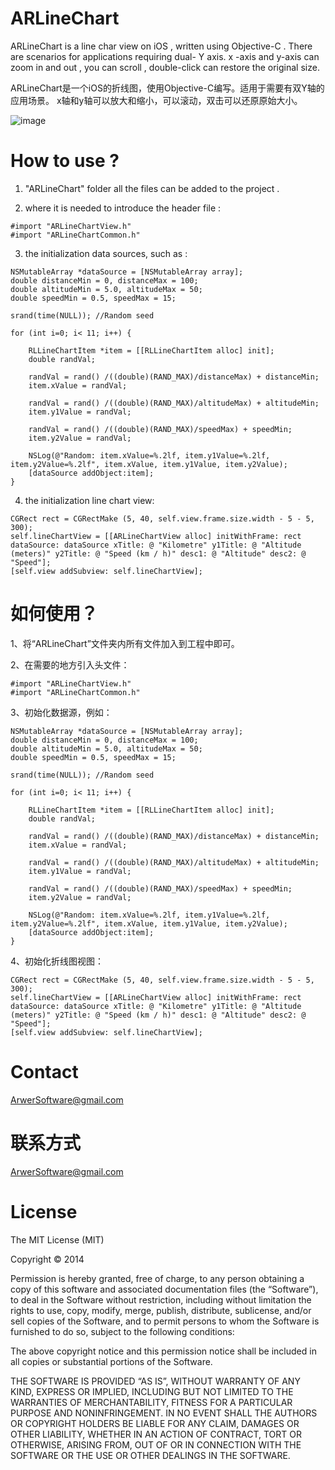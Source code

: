 ARLineChart
===========

ARLineChart is a line char view on iOS , written using Objective-C . There are scenarios for applications requiring dual- Y axis.
x -axis and y-axis can zoom in and out , you can scroll , double-click can restore the original size.

ARLineChart是一个iOS的折线图，使用Objective-C编写。适用于需要有双Y轴的应用场景。
x轴和y轴可以放大和缩小，可以滚动，双击可以还原原始大小。

![image](https://github.com/longjun3000/ARLineChart/blob/master/Screenshot01.png)

How to use ?
============
1. "ARLineChart" folder all the files can be added to the project .

2. where it is needed to introduce the header file :
```
#import "ARLineChartView.h"
#import "ARLineChartCommon.h"
```

3. the initialization data sources, such as :
```
NSMutableArray *dataSource = [NSMutableArray array];
double distanceMin = 0, distanceMax = 100;
double altitudeMin = 5.0, altitudeMax = 50;
double speedMin = 0.5, speedMax = 15;

srand(time(NULL)); //Random seed

for (int i=0; i< 11; i++) {

	RLLineChartItem *item = [[RLLineChartItem alloc] init];
	double randVal;

	randVal = rand() /((double)(RAND_MAX)/distanceMax) + distanceMin;
	item.xValue = randVal;

	randVal = rand() /((double)(RAND_MAX)/altitudeMax) + altitudeMin;
	item.y1Value = randVal;

	randVal = rand() /((double)(RAND_MAX)/speedMax) + speedMin;
	item.y2Value = randVal;

	NSLog(@"Random: item.xValue=%.2lf, item.y1Value=%.2lf, item.y2Value=%.2lf", item.xValue, item.y1Value, item.y2Value);
	[dataSource addObject:item];
}
```

4. the initialization line chart view:
```
CGRect rect = CGRectMake (5, 40, self.view.frame.size.width - 5 - 5, 300);
self.lineChartView = [[ARLineChartView alloc] initWithFrame: rect dataSource: dataSource xTitle: @ "Kilometre" y1Title: @ "Altitude (meters)" y2Title: @ "Speed ​​(km / h)" desc1: @ "Altitude" desc2: @ "Speed"];
[self.view addSubview: self.lineChartView];
```

如何使用？
========
1、将“ARLineChart”文件夹内所有文件加入到工程中即可。

2、在需要的地方引入头文件：
```
#import "ARLineChartView.h"
#import "ARLineChartCommon.h"
```

3、初始化数据源，例如：
```
NSMutableArray *dataSource = [NSMutableArray array];
double distanceMin = 0, distanceMax = 100;
double altitudeMin = 5.0, altitudeMax = 50;
double speedMin = 0.5, speedMax = 15;

srand(time(NULL)); //Random seed

for (int i=0; i< 11; i++) {

	RLLineChartItem *item = [[RLLineChartItem alloc] init];
	double randVal;

	randVal = rand() /((double)(RAND_MAX)/distanceMax) + distanceMin;
	item.xValue = randVal;

	randVal = rand() /((double)(RAND_MAX)/altitudeMax) + altitudeMin;
	item.y1Value = randVal;

	randVal = rand() /((double)(RAND_MAX)/speedMax) + speedMin;
	item.y2Value = randVal;

	NSLog(@"Random: item.xValue=%.2lf, item.y1Value=%.2lf, item.y2Value=%.2lf", item.xValue, item.y1Value, item.y2Value);
	[dataSource addObject:item];
}
```

4、初始化折线图视图：
```
CGRect rect = CGRectMake (5, 40, self.view.frame.size.width - 5 - 5, 300);
self.lineChartView = [[ARLineChartView alloc] initWithFrame: rect dataSource: dataSource xTitle: @ "Kilometre" y1Title: @ "Altitude (meters)" y2Title: @ "Speed ​​(km / h)" desc1: @ "Altitude" desc2: @ "Speed"];
[self.view addSubview: self.lineChartView];
```


Contact
=======
ArwerSoftware@gmail.com

联系方式
=======
ArwerSoftware@gmail.com


License
=======
The MIT License (MIT)

Copyright © 2014 <copyright holders>

Permission is hereby granted, free of charge, to any person obtaining a copy of this software and associated documentation files (the “Software”), to deal in the Software without restriction, including without limitation the rights to use, copy, modify, merge, publish, distribute, sublicense, and/or sell copies of the Software, and to permit persons to whom the Software is furnished to do so, subject to the following conditions:

The above copyright notice and this permission notice shall be included in all copies or substantial portions of the Software.

THE SOFTWARE IS PROVIDED “AS IS”, WITHOUT WARRANTY OF ANY KIND, EXPRESS OR IMPLIED, INCLUDING BUT NOT LIMITED TO THE WARRANTIES OF MERCHANTABILITY, FITNESS FOR A PARTICULAR PURPOSE AND NONINFRINGEMENT. IN NO EVENT SHALL THE AUTHORS OR COPYRIGHT HOLDERS BE LIABLE FOR ANY CLAIM, DAMAGES OR OTHER LIABILITY, WHETHER IN AN ACTION OF CONTRACT, TORT OR OTHERWISE, ARISING FROM, OUT OF OR IN CONNECTION WITH THE SOFTWARE OR THE USE OR OTHER DEALINGS IN THE SOFTWARE.

